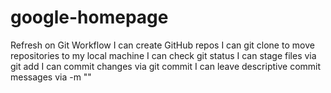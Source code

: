 # google-homepage
Refresh on Git Workflow
I can create GitHub repos
I can git clone to move repositories to my local machine
I can check git status
I can stage files via git add
I can commit changes via git commit
I can leave descriptive commit messages via -m ""
